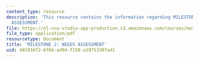 ```yaml
---
content_type: resource
description: 'This resource contains the information regarding MILESTONE 2: NEEDS
  ASSESSMENT.'
file: https://ol-ocw-studio-app-production.s3.amazonaws.com/courses/mas-965-nextlab-i-designing-mobile-technologies-for-the-next-billion-users-fall-2008/401916f26f6bad9df158a19753307ad1_MITMAS_965F08_moca_m2.pdf
file_type: application/pdf
resourcetype: Document
title: 'MILESTONE 2: NEEDS ASSESSMENT'
uid: 401916f2-6f6b-ad9d-f158-a19753307ad1
---
```

